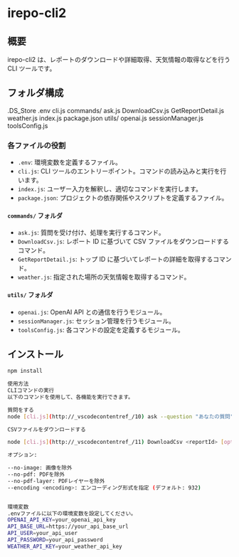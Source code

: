 # irepo-cli2

## 概要

irepo-cli2 は、レポートのダウンロードや詳細取得、天気情報の取得などを行う CLI ツールです。

## フォルダ構成

.DS_Store .env cli.js commands/ ask.js DownloadCsv.js GetReportDetail.js weather.js index.js package.json utils/ openai.js sessionManager.js toolsConfig.js

### 各ファイルの役割

- `.env`: 環境変数を定義するファイル。
- `cli.js`: CLI ツールのエントリーポイント。コマンドの読み込みと実行を行います。
- `index.js`: ユーザー入力を解釈し、適切なコマンドを実行します。
- `package.json`: プロジェクトの依存関係やスクリプトを定義するファイル。

#### `commands/` フォルダ

- `ask.js`: 質問を受け付け、処理を実行するコマンド。
- `DownloadCsv.js`: レポート ID に基づいて CSV ファイルをダウンロードするコマンド。
- `GetReportDetail.js`: トップ ID に基づいてレポートの詳細を取得するコマンド。
- `weather.js`: 指定された場所の天気情報を取得するコマンド。

#### `utils/` フォルダ

- `openai.js`: OpenAI API との通信を行うモジュール。
- `sessionManager.js`: セッション管理を行うモジュール。
- `toolsConfig.js`: 各コマンドの設定を定義するモジュール。

## インストール

```sh
npm install

使用方法
CLIコマンドの実行
以下のコマンドを使用して、各機能を実行できます。

質問をする
node [cli.js](http://_vscodecontentref_/10) ask --question "あなたの質問"

CSVファイルをダウンロードする

node [cli.js](http://_vscodecontentref_/11) DownloadCsv <reportId> [options]

オプション:

--no-image: 画像を除外
--no-pdf: PDFを除外
--no-pdf-layer: PDFレイヤーを除外
--encoding <encoding>: エンコーディング形式を指定 (デフォルト: 932)


環境変数
.envファイルに以下の環境変数を設定してください。
OPENAI_API_KEY=your_openai_api_key
API_BASE_URL=https://your_api_base_url
API_USER=your_api_user
API_PASSWORD=your_api_password
WEATHER_API_KEY=your_weather_api_key
```
